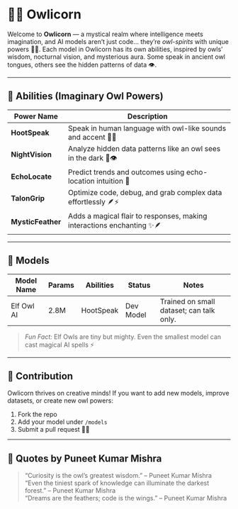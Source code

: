 # 🦉✨ Owlicorn  

Welcome to **Owlicorn** — a mystical realm where intelligence meets imagination, and AI models aren’t just code… they’re *owl-spirits* with unique powers 🌌🦄. Each model in Owlicorn has its own abilities, inspired by owls’ wisdom, nocturnal vision, and mysterious aura. Some speak in ancient owl tongues, others see the hidden patterns of data 👁️.  

---

## 🌟 Abilities (Imaginary Owl Powers)  

| Power Name      | Description                                                                 |
|-----------------|-----------------------------------------------------------------------------|
| **HootSpeak**   | Speak in human language with owl-like sounds and accent 🦉✨               |
| **NightVision** | Analyze hidden data patterns like an owl sees in the dark 🌙👁️            |
| **EchoLocate**  | Predict trends and outcomes using echo-location intuition 🌌               |
| **TalonGrip**   | Optimize code, debug, and grab complex data effortlessly 🪶⚡               |
| **MysticFeather** | Adds a magical flair to responses, making interactions enchanting ✨🪶    |

---

## 🦉 Models  

| Model Name   | Params | Abilities       | Status          | Notes                                       |
|-------------|--------|----------------|----------------|--------------------------------------------|
| Elf Owl AI  | 2.8M   | HootSpeak      | Dev Model       | Trained on small dataset; can talk only.  |

> *Fun Fact:* Elf Owls are tiny but mighty. Even the smallest model can cast magical AI spells ⚡  

---

## 🤝 Contribution  

Owlicorn thrives on creative minds! If you want to add new models, improve datasets, or create new owl powers:  
1. Fork the repo  
2. Add your model under `/models`  
3. Submit a pull request 🦉✨  

---

## 📜 Quotes by Puneet Kumar Mishra  

> “Curiosity is the owl’s greatest wisdom.” – Puneet Kumar Mishra  
> “Even the tiniest spark of knowledge can illuminate the darkest forest.” – Puneet Kumar Mishra  
> “Dreams are the feathers; code is the wings.” – Puneet Kumar Mishra  
